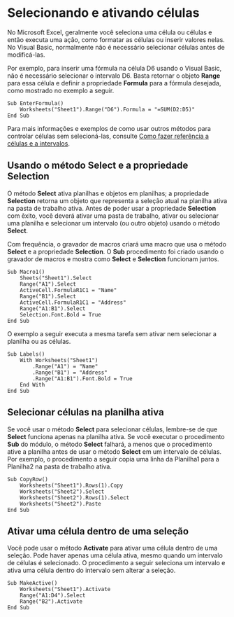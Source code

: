 
# Selecionando e ativando células

No Microsoft Excel, geralmente você seleciona uma célula ou células e então executa uma ação, como formatar as células ou inserir valores nelas. No Visual Basic, normalmente não é necessário selecionar células antes de modificá-las.

Por exemplo, para inserir uma fórmula na célula D6 usando o Visual Basic, não é necessário selecionar o intervalo D6. Basta retornar o objeto  **Range** para essa célula e definir a propriedade **Formula** para a fórmula desejada, como mostrado no exemplo a seguir.



```VB.net
Sub EnterFormula() 
    Worksheets("Sheet1").Range("D6").Formula = "=SUM(D2:D5)" 
End Sub
```

Para mais informações e exemplos de como usar outros métodos para controlar células sem selecioná-las, consulte [Como fazer referência a células e a intervalos](a16caa8d-21c9-ff33-347b-ce671248a92d.md).

## Usando o método Select e a propriedade Selection

O método  **Select** ativa planilhas e objetos em planilhas; a propriedade **Selection** retorna um objeto que representa a seleção atual na planilha ativa na pasta de trabalho ativa. Antes de poder usar a propriedade **Selection** com êxito, você deverá ativar uma pasta de trabalho, ativar ou selecionar uma planilha e selecionar um intervalo (ou outro objeto) usando o método **Select**.

Com frequência, o gravador de macros criará uma macro que usa o método  **Select** e a propriedade **Selection**. O **Sub** procedimento foi criado usando o gravador de macros e mostra como **Select** e **Selection** funcionam juntos.




```VB.net
Sub Macro1() 
    Sheets("Sheet1").Select 
    Range("A1").Select 
    ActiveCell.FormulaR1C1 = "Name" 
    Range("B1").Select 
    ActiveCell.FormulaR1C1 = "Address" 
    Range("A1:B1").Select 
    Selection.Font.Bold = True 
End Sub
```

O exemplo a seguir executa a mesma tarefa sem ativar nem selecionar a planilha ou as células.




```VB.net
Sub Labels() 
    With Worksheets("Sheet1") 
        .Range("A1") = "Name" 
        .Range("B1") = "Address" 
        .Range("A1:B1").Font.Bold = True 
    End With 
End Sub
```


## Selecionar células na planilha ativa

Se você usar o método  **Select** para selecionar células, lembre-se de que **Select** funciona apenas na planilha ativa. Se você executar o procedimento **Sub** do módulo, o método **Select** falhará, a menos que o procedimento ative a planilha antes de usar o método **Select** em um intervalo de células. Por exemplo, o procedimento a seguir copia uma linha da Planilha1 para a Planilha2 na pasta de trabalho ativa.


```VB.net
Sub CopyRow() 
    Worksheets("Sheet1").Rows(1).Copy 
    Worksheets("Sheet2").Select 
    Worksheets("Sheet2").Rows(1).Select 
    Worksheets("Sheet2").Paste 
End Sub
```


## Ativar uma célula dentro de uma seleção

Você pode usar o método  **Activate** para ativar uma célula dentro de uma seleção. Pode haver apenas uma célula ativa, mesmo quando um intervalo de células é selecionado. O procedimento a seguir seleciona um intervalo e ativa uma célula dentro do intervalo sem alterar a seleção.


```VB.net
Sub MakeActive() 
    Worksheets("Sheet1").Activate 
    Range("A1:D4").Select 
    Range("B2").Activate 
End Sub
```

